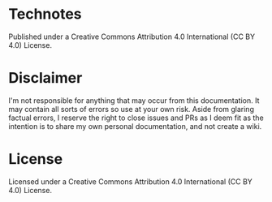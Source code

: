 # Technotes
Published under a Creative Commons Attribution 4.0 International (CC BY 4.0) License.

# Disclaimer
I'm not responsible for anything that may occur from this documentation. It may contain all sorts of errors so use at your own risk. Aside from glaring factual errors, I reserve the right to close issues and PRs as I deem fit as the intention is to share my own personal documentation, and not create a wiki.

# License
Licensed under a Creative Commons Attribution 4.0 International (CC BY 4.0) License.
